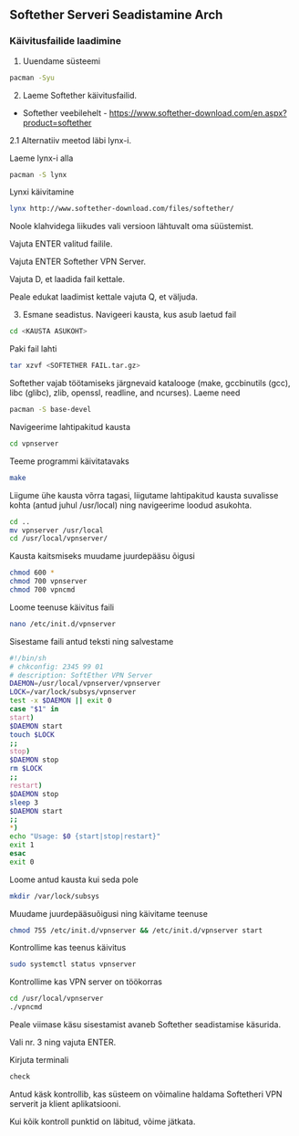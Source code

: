 ## Softether Serveri Seadistamine Arch
### Käivitusfailide laadimine
1. Uuendame süsteemi
```bash
pacman -Syu
```
2. Laeme Softether käivitusfailid.
* Softether veebilehelt - https://www.softether-download.com/en.aspx?product=softether

2.1 Alternatiiv meetod läbi lynx-i.

Laeme lynx-i alla
```bash
pacman -S lynx
```
Lynxi käivitamine
```bash
lynx http://www.softether-download.com/files/softether/
```
Noole klahvidega liikudes vali versioon lähtuvalt oma süüstemist.

Vajuta ENTER valitud failile.

Vajuta ENTER Softether VPN Server.

Vajuta D, et laadida fail kettale.

Peale edukat laadimist kettale vajuta Q, et väljuda.

3. Esmane seadistus.
Navigeeri kausta, kus asub laetud fail
```bash
cd <KAUSTA ASUKOHT>
```
Paki fail lahti
```bash
tar xzvf <SOFTETHER FAIL.tar.gz>
```
Softether vajab töötamiseks järgnevaid katalooge (make, gccbinutils (gcc), libc (glibc), zlib, openssl, readline, and ncurses). Laeme need
```bash
pacman -S base-devel
```
Navigeerime lahtipakitud kausta
```bash
cd vpnserver
```
Teeme programmi käivitatavaks
```bash
make
```
Liigume ühe kausta võrra tagasi, liigutame lahtipakitud kausta suvalisse kohta (antud juhul /usr/local) ning navigeerime loodud asukohta.
```bash
cd ..
mv vpnserver /usr/local
cd /usr/local/vpnserver/
```
Kausta kaitsmiseks muudame juurdepääsu õigusi
```bash
chmod 600 *
chmod 700 vpnserver
chmod 700 vpncmd
```
Loome teenuse käivitus faili
```bash
nano /etc/init.d/vpnserver
```
Sisestame faili antud teksti ning salvestame
```bash
#!/bin/sh
# chkconfig: 2345 99 01
# description: SoftEther VPN Server
DAEMON=/usr/local/vpnserver/vpnserver
LOCK=/var/lock/subsys/vpnserver
test -x $DAEMON || exit 0
case "$1" in
start)
$DAEMON start
touch $LOCK
;;
stop)
$DAEMON stop
rm $LOCK
;;
restart)
$DAEMON stop
sleep 3
$DAEMON start
;;
*)
echo "Usage: $0 {start|stop|restart}"
exit 1
esac
exit 0
```
Loome antud kausta kui seda pole
```bash
mkdir /var/lock/subsys
```
Muudame juurdepääsuõigusi ning käivitame teenuse
```bash
chmod 755 /etc/init.d/vpnserver && /etc/init.d/vpnserver start
```
Kontrollime kas teenus käivitus
```bash
sudo systemctl status vpnserver
```
Kontrollime kas VPN server on töökorras
```bash
cd /usr/local/vpnserver
./vpncmd
```
Peale viimase käsu sisestamist avaneb Softether seadistamise käsurida.

Vali nr. 3 ning vajuta ENTER.

Kirjuta terminali
```bash
check
```
Antud käsk kontrollib, kas süsteem on võimaline haldama Softetheri VPN serverit ja klient aplikatsiooni.

Kui kõik kontroll punktid on läbitud, võime jätkata.
